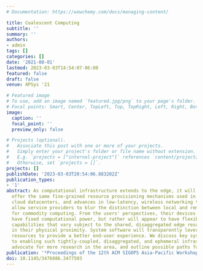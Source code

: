 ```yaml
---
# Documentation: https://wowchemy.com/docs/managing-content/

title: Coalescent Computing
subtitle: ''
summary: ''
authors:
- admin
tags: []
categories: []
date: '2021-08-01'
lastmod: 2023-03-03T14:54:07-06:00
featured: false
draft: false
venue: APSys '21

# Featured image
# To use, add an image named `featured.jpg/png` to your page's folder.
# Focal points: Smart, Center, TopLeft, Top, TopRight, Left, Right, BottomLeft, Bottom, BottomRight.
image:
  caption: ''
  focal_point: ''
  preview_only: false

# Projects (optional).
#   Associate this post with one or more of your projects.
#   Simply enter your project's folder or file name without extension.
#   E.g. `projects = ["internal-project"]` references `content/project/deep-learning/index.md`.
#   Otherwise, set `projects = []`.
projects: []
publishDate: '2023-03-03T20:54:06.883202Z'
publication_types:
- '1'
abstract: As computational infrastructure extends to the edge, it will increasingly
  offer the same fine-grained resource provisioning mechanisms used in large-scale
  cloud datacenters, and advances in low-latency, wireless networking technology will
  allow service providers to blur the distinction between local and remote resources
  for commodity computing. From the users' perspectives, their devices will no longer
  have fixed computational power, but rather will appear to have flexible computational
  capabilities that vary subject to the shared, disaggregated edge resources available
  in their physical proximity. System software will transparently leverage these ephemeral
  resources to provide a better end-user experience. We discuss key systems challenges
  to enabling such tightly-coupled, disaggregated, and ephemeral infrastructure provisioning,
  advocate for more research in the area, and outline possible paths forward.
publication: '*Proceedings of the 12th ACM SIGOPS Asia-Pacific Workshop on Systems*'
doi: 10.1145/3476886.3477503
---
```


